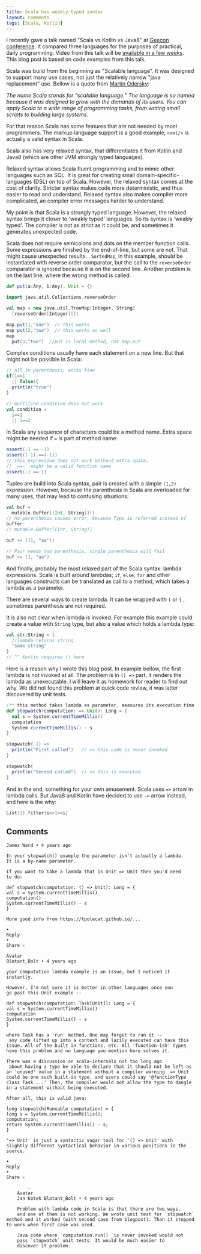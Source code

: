```yaml
---
title: Scala has weakly typed syntax
layout: comments
tags: [Scala, Kotlin]
---
```


I recently gave a talk named "Scala vs Kotlin vs Java8" at  [Geecon conference](http://2016.geecon.cz).
It compared three languages for the purposes of practical, daily programming. 
Video from this talk will be [available in a few weeks](https://vimeo.com/geecon).
This blog post is based on code examples from this talk.

Scala was build from the beginning as "Scalable language". 
It was designed to support many use cases, not just the relatively narrow 
"java replacement" use. Bellow is a quote from [Martin Odersky](http://www.artima.com/scalazine/articles/scalable-language.html):

*The name Scala stands for “scalable language.” The language is so named because it was designed to grow with the demands of its users. You can apply Scala to a wide range of programming tasks, from writing small scripts to building large systems.*

For that reason Scala has some features that are not needed by most programmers.
The markup language support is a good example, `<xml/>` is actually a valid
syntax in Scala.

Scala also has very relaxed syntax, that differentiates it from
Kotlin and Java8 (which are other JVM strongly typed languages).

Relaxed syntax allows Scala fluent programming and to mimic other languages such as SQL.
It is great for creating small domain-specific-languages (DSL) on top of Scala.
However, the relaxed syntax comes at the cost of clarity. 
Stricter syntax makes code more deterministic, and thus easier to read and understand.
Relaxed syntax also makes compiler more complicated, an compiler error messages harder to understand.

My point is that Scala is a strongly typed language. 
However, the relaxed syntax brings it closer to 'weakly typed' languages. So its syntax is 'weakly typed'. 
The compiler is not as strict as it could be, and sometimes it generates unexpected code. 

Scala does not require semicolons and dots on the member function calls. 
Some expressions are finished by the end-of-line, but some are not. 
That might cause unexpected results. `
SortedMap`, in this example, should be instantiated with  reverse order comparator, 
but the call to the `reverseOrder` comparator is ignored because it is on the second line. 
Another problem is on the last line, where the wrong method is called:

```scala
def put(a:Any, b:Any): Unit = {}

import java.util.Collections.reverseOrder

val map = new java.util.TreeMap[Integer, String]
  (reverseOrder[Integer]())

map.put(1,"one")  // this works
map put(2,"two")  // this works as well
map
  put(3,"two")  //put is local method, not map.put
```

Complex conditions usually have each statement on a new line. 
But that might not be possible in Scala:

```scala
// all in parenthesis, works fine
if(1==1
  || false){
  println("true")
}

// multiline condition does not work
val condition =
  1==1
  || 1==2
```

In Scala any sequence of characters could be a method name. 
Extra space might be needed if `=` is part of method name:

```scala
assert(-1 == -1)
assert((-1).==(-1))
// this expression does not work without extra space, 
// `==-` might be a valid function name
assert(-1 ==-1)
```

Tuples are build into Scala syntax, pair is created with a simple `(1,2)` expression.
However, because the parenthesis in Scala are overloaded for many uses, that may lead
to confusing situations:

```scala
val buf =
  mutable.Buffer[(Int, String)]()
// no parenthesis causes error, because Type is referred instead of
buffer:
// mutable.Buffer[(Int, String)]

buf += ((1, "aa"))

// Pair needs two parenthesis, single parenthesis will fail
buf += (1, "aa")
```

And finally, probably the most relaxed part of the Scala syntax: lambda expressions. 
Scala is built around lambdas; `if`, `else`, `for` and other languages
constructs can be translated as call to a method, which takes a lambda as a parameter. 

There are several ways to create lambda. 
It can be wrapped with `(` or `{` , sometimes parenthesis are not required. 

It is also not clear when lambda is invoked. 
For example this example could create a
value with `String` type, but also a value which holds a lambda type:

```scala
val str:String = {
  //lambda returns string
  "some string"
}
// ^^ Kotlin requires () here
```

Here is a reason why I wrote this blog post. 
In example bellow, the first lambda is not invoked at all. 
The problem is in `() =>` part, it renders the lambda as unexecutable. 
I will leave it as homework for reader to find out why. 
We did not found this problem at quick code review, it was latter discovered by unit tests.

```scala
/** this method takes lambda as parameter, measures its execution time */
def stopwatch(computation: => Unit): Long = {
  val s = System.currentTimeMillis()
  computation
  System.currentTimeMillis() - s
}

stopwatch{ () =>
  println("First called")   // << this code is never invoked
}

stopwatch{
  println("Second called")  // << this is executed
}
```

And in the end, something for your own amusement. 
Scala uses `=>` arrow in lambda  calls. 
But Java8 and Kotlin have decided to use `->` arrow instead, and here is the why:
```scala
List(1).filter{i=>1<=i}
```


Comments
---

```
James Ward • 4 years ago

In your stopwatch() example the parameter isn't actually a lambda. 
It is a by-name parameter.

If you want to take a lambda that is Unit => Unit then you'd need 
to do:

def stopwatch(computation: () => Unit): Long = {
val s = System.currentTimeMillis()
computation()
System.currentTimeMillis() - s
}

More good info from https://tpolecat.github.io/...

•
Reply
•
Share ›

Avatar
Blatant_Bolt • 4 years ago

your computation lambda example is an issue, but I noticed it 
instantly.

However, I'm not sure it is better in other languages once you
go past this Unit example --

def stopwatch(computation: Task[Unit]): Long = {
val s = System.currentTimeMillis()
computation
System.currentTimeMillis() - s
}

where Task has a 'run' method. One may forget to run it --
 any code lifted up into a context and lazily executed can have this issue. All of the built in functions, etc. All 'function-ish' types have this problem and no language you mention here solves it.

There was a discussion on scala-internals not too long ago
 about having a type be able to declare that it should not be left as an 'unused' value in a statement without a compiler warning. => Unit could be one such built-in type, and users could say '@functionType class Task ...' Then, the compiler would not allow the type to dangle in a statement without being executed.

After all, this is valid java:

long stopwatch(Runnable computation) = {
long s = System.currentTimeMillis();
computation;
return System.currentTimeMillis() - s;
}

'=> Unit' is just a syntactic sugar tool for '() => Unit' with 
slightly different syntactical behavior in various positions in the source.

•
Reply
•
Share ›

        −
    Avatar
    Jan Kotek Blatant_Bolt • 4 years ago

    Problem with lambda code in Scala is that there are two ways, 
    and one of them is not working. We wrote unit test for `stopwatch` method and it worked (with second case from blogpost). Than it stopped to work when first case was used.

    Java code where `computation.run() `is never invoked would not 
    pass `stopwatch` unit tests. It would be much easier to 
    discover it problem.
```